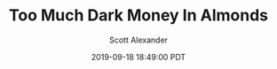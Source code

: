 ---
layout: podcast
title: "Too Much Dark Money In Almonds"
author: Scott Alexander
description: https://slatestarcodex.com/2019/09/18/too-much-dark-money-in-almonds/
date: 2019-09-18 18:49:00 PDT
length: 2623410
duration: 656
guid: too-much-dark-money-in-almonds
---
